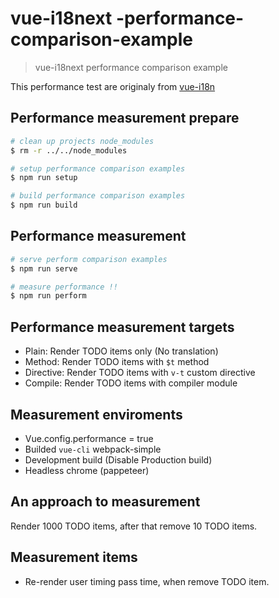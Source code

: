 # vue-i18next -performance-comparison-example

> vue-i18next performance comparison example

This performance test are originaly from [vue-i18n](https://github.com/kazupon/vue-i18n)

## Performance measurement prepare

```sh
# clean up projects node_modules
$ rm -r ../../node_modules

# setup performance comparison examples
$ npm run setup

# build performance comparison examples
$ npm run build
```

## Performance measurement

```sh
# serve perform comparison examples
$ npm run serve

# measure performance !!
$ npm run perform
```

## Performance measurement targets

- Plain: Render TODO items only (No translation)
- Method: Render TODO items with `$t` method
- Directive: Render TODO items with `v-t` custom directive
- Compile: Render TODO items with compiler module

## Measurement enviroments

- Vue.config.performance = true
- Builded `vue-cli` webpack-simple
- Development build (Disable Production build)
- Headless chrome (pappeteer)

## An approach to measurement

Render 1000 TODO items, after that remove 10 TODO items.

## Measurement items

- Re-render user timing pass time, when remove TODO item.
